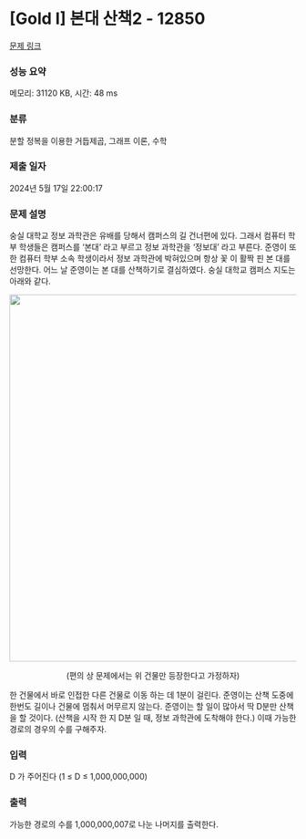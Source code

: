 # [Gold I] 본대 산책2 - 12850 

[문제 링크](https://www.acmicpc.net/problem/12850) 

### 성능 요약

메모리: 31120 KB, 시간: 48 ms

### 분류

분할 정복을 이용한 거듭제곱, 그래프 이론, 수학

### 제출 일자

2024년 5월 17일 22:00:17

### 문제 설명

<p>숭실 대학교 정보 과학관은 유배를 당해서  캠퍼스의 길 건너편에 있다. 그래서 컴퓨터 학부 학생들은 캠퍼스를 ‘본대’ 라고 부르고 정보 과학관을 ‘정보대’ 라고 부른다. 준영이 또한 컴퓨터 학부 소속 학생이라서 정보 과학관에 박혀있으며 항상 꽃 이 활짝 핀 본 대를 선망한다. 어느 날 준영이는 본 대를 산책하기로 결심하였다. 숭실 대학교 캠퍼스 지도는 아래와 같다.</p>

<p style="text-align: center;"><img alt="" src="https://onlinejudgeimages.s3-ap-northeast-1.amazonaws.com/problem/12850/1.png" style="height:644px; width:940px"></p>

<p style="text-align: center;">(편의 상 문제에서는 위 건물만 등장한다고 가정하자)</p>

<p>한 건물에서 바로 인접한 다른 건물로 이동 하는 데 1분이 걸린다. 준영이는 산책 도중에 한번도 길이나 건물에 멈춰서 머무르지 않는다. 준영이는 할 일이 많아서 딱 D분만 산책을 할 것이다. (산책을 시작 한 지 D분 일 때, 정보 과학관에 도착해야 한다.) 이때 가능한 경로의 경우의 수를 구해주자.</p>

### 입력 

 <p>D 가 주어진다 (1 ≤ D ≤ 1,000,000,000) </p>

### 출력 

 <p>가능한 경로의 수를 1,000,000,007로 나눈 나머지를 출력한다.</p>

